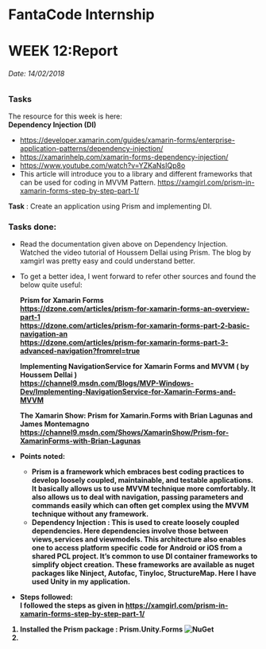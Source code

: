 
# FantaCode Internship
# WEEK 12:Report 

###### Date: 14/02/2018
### Tasks 

The resource for this week is here:<br>
<b>Dependency Injection (DI)</b>
* https://developer.xamarin.com/guides/xamarin-forms/enterprise-application-patterns/dependency-injection/
* https://xamarinhelp.com/xamarin-forms-dependency-injection/
* https://www.youtube.com/watch?v=YZKaNsIQp8o
* This article will introduce you to a library and different frameworks that can be used for coding in MVVM Pattern.
https://xamgirl.com/prism-in-xamarin-forms-step-by-step-part-1/


<b>Task</b> : Create an application using Prism and implementing DI.
### Tasks done:

* Read the documentation given above on Dependency Injection. Watched the video tutorial of Houssem Dellai using Prism. The blog by xamgirl was pretty easy and could understand better.
* To get a better idea, I went forward to refer other sources and found the below quite useful:<br>

  <b>Prism for Xamarin Forms<b>
   <br>https://dzone.com/articles/prism-for-xamarin-forms-an-overview-part-1
<br>https://dzone.com/articles/prism-for-xamarin-forms-part-2-basic-navigation-an
<br>https://dzone.com/articles/prism-for-xamarin-forms-part-3-advanced-navigation?fromrel=true<br>
  
  <b>Implementing NavigationService for Xamarin Forms and MVVM ( by Houssem Dellai )<b>
  <br>https://channel9.msdn.com/Blogs/MVP-Windows-Dev/Implementing-NavigationService-for-Xamarin-Forms-and-MVVM
  
  <b>The Xamarin Show: Prism for Xamarin.Forms with Brian Lagunas and James Montemagno<b>
  <br>https://channel9.msdn.com/Shows/XamarinShow/Prism-for-XamarinForms-with-Brian-Lagunas
* Points noted:<br>
  - Prism is a framework which embraces best coding practices to develop loosely coupled, maintainable, and testable applications.
    It basically allows us to use MVVM technique more comfortably. It also allows us to deal with navigation, passing parameters and         commands easily which can often get complex using the MVVM technique without any framework.
  - Dependency Injection : This is used to create loosely coupled dependencies. Here dependencies involve those between views,services       and viewmodels. This architecture also enables one to access platform specific code for Android or iOS from a shared PCL project.
    It’s common to use DI container frameworks to simplify object creation. These frameworks are available as nuget packages like             Ninject, Autofac, TinyIoc, StructureMap. Here I have used Unity in my application.
* Steps followed:<br>
  I followed the steps as given in https://xamgirl.com/prism-in-xamarin-forms-step-by-step-part-1/
1. Installed the Prism package : Prism.Unity.Forms <img src="https://camo.githubusercontent.com/d058cbbfae2bb63cd7e46efd0e6edb49c160cfda/68747470733a2f2f696d672e736869656c64732e696f2f6e756765742f762f58616d2e506c7567696e2e4d656469612e7376673f6c6162656c3d4e75476574" alt="NuGet" data-canonical-src="https://img.shields.io/nuget/v/Xam.Plugin.Media.svg?label=NuGet" style="max-width:100%;">
1. 


  

